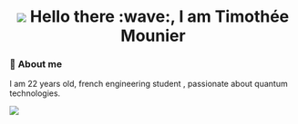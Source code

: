 <h1 align="center">
  <img src="https://capsule-render.vercel.app/api?type=waving&color=0:FF5733,100:FFC300&height=115&section=header"/>
  Hello there :wave:, I am Timothée Mounier
</h1>

### 🐙 **About me**

I am 22 years old, french engineering student , passionate about quantum technologies. 




<img src="https://capsule-render.vercel.app/api?type=waving&color=0:FF5733,100:FFC300&height=115&section=footer"/>

 
